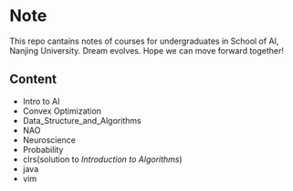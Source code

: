 # Note
This repo cantains notes of courses for undergraduates in School of AI, Nanjing University.
Dream evolves. Hope we can move forward together!
## Content
+ Intro to AI
+ Convex Optimization
+ Data_Structure_and_Algorithms
+ NAO
+ Neuroscience
+ Probability
+ clrs(solution to *Introduction to Algorithms*)
+ java
+ vim

